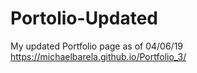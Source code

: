 # Portolio-Updated
My updated Portfolio page as of 04/06/19
https://michaelbarela.github.io/Portfolio_3/